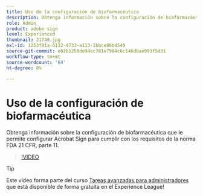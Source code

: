 ```yaml
---
title: Uso de la configuración de biofarmacéutica
description: Obtenga información sobre la configuración de biofarmacéutica que le permite configurar Acrobat Sign para cumplir con los requisitos de la norma FDA 21 CFR, parte 11
role: Admin
product: adobe sign
level: Experienced
thumbnail: 21748.jpg
exl-id: 1253f81a-6132-4733-a113-1bbce86b4549
source-git-commit: e02b1250de94ec781e7984c6c146dbae993f5d31
workflow-type: tm+mt
source-wordcount: '64'
ht-degree: 0%

---
```


# Uso de la configuración de biofarmacéutica

Obtenga información sobre la configuración de biofarmacéutica que le permite configurar Acrobat Sign para cumplir con los requisitos de la norma FDA 21 CFR, parte 11.

>[!VIDEO](https://video.tv.adobe.com/v/21748?hidetitle=true)

>[!TIP]
>
>Este vídeo forma parte del curso [Tareas avanzadas para administradores](https://experienceleague.adobe.com/?recommended=Sign-A-1-2020.1) que está disponible de forma gratuita en el Experience League!
